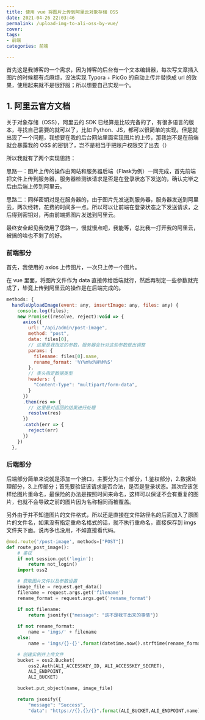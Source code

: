 ```yaml
---
title: 使用 vue 将图片上传到阿里云对象存储 OSS
date: 2021-04-26 22:03:46
permalink: /upload-img-to-ali-oss-by-vue/
cover: 
tags: 
- 前端
categories: 前端

---
```


首先这是我博客的一个需求，因为博客的后台有一个文本编辑器，每次写文章插入图片的时候都有点麻烦，没法实现 Typora + PicGo 的自动上传并替换成 url 的效果，使用起来就不是很舒服；所以想要自己实现一个。

## 1. 阿里云官方文档

关于对象存储（OSS），阿里云的 SDK 已经算是比较完备的了，有很多语言的版本，寻找自己需要的就可以了，比如 Python、JS，都可以很简单的实现。但是就出现了一个问题，我想要在我的后台网站里面实现图片的上传，那我岂不是在前端就会暴露我的 OSS 的密钥了，岂不是相当于把账户权限交了出去（）


所以我就有了两个实现思路：

思路一：图片上传的操作由网站和服务器后端（Flask为例）一同完成，首先前端把文件上传到服务器，服务器检测该请求是否是在登录状态下发送的，确认完毕之后由后端上传到阿里云。

思路二：同样密钥对是在服务器的，由于图片先发送到服务器，服务器发送到阿里云，两次经转，花费的时间多一点。所以可以让前端在登录状态之下发送请求，之后得到密钥对，再由前端把图片发送到阿里云。

最终安全起见我使用了思路一，慢就慢点吧，我能等，总比我一打开我的阿里云，被搞的啥也不剩了的好。


### 前端部分

首先，我使用的 axios 上传图片，一次只上传一个图片。

在 vue 里面，将图片文件作为 data 直接传给后端就行，然后再制定一些参数就完成了，毕竟上传到阿里云的操作是在后端完成的。

```js
methods: {
  handleUploadImage(event: any, insertImage: any, files: any) {
    console.log(files);
    new Promise((resolve, reject):void => {
      axios({
        url: "/api/admin/post-image",
        method: "post",
        data: files[0],
        // 这里是我指定的参数，服务器会针对这些参数做出调整
        params: {
          filename: files[0].name,
          rename_format: '%Y%m%d%H%M%S'
        },
        // 表头指定数据类型
        headers: {
          "Content-Type": "multipart/form-data",
        }
      })
      .then(res => {
        // 这里是对返回的结果进行处理
        resolve(res)
      })
      .catch(err => {
        reject(err)
      })
    })
  },
```

### 后端部分

后端部分简单来说就是添加一个接口，主要分为三个部分，1.鉴权部分，2.数据处理部分，3.上传部分；首先要验证该请求是否合法，是否是登录状态。其次应该怎样给图片重命名，最保险的办法是按照时间来命名，这样可以保证不会有重复的图片，也就不会导致之前的图片因为名称相同而被覆盖。

另外由于并不知道图片的文件格式，所以还是直接在文件路径名的后面加入了原图片的文件名，如果没有指定重命名格式的话，就不执行重命名，直接保存到 imgs 文件夹下面。说再多也没用，不如直接看代码。

```python
@mod.route('/post-image', methods=["POST"])
def route_post_image():
    # 鉴权
    if not session.get('login'):
        return not_login()
    import oss2

    # 获取图片文件以及参数设置
    image_file = request.get_data()
    filename = request.args.get('filename')
    rename_format = request.args.get('rename_format')

    if not filename:
        return jsonify({"message": "这不是我干出来的事情"})
    
    if not rename_format:
        name = 'imgs/' + filename
    else:
        name = 'imgs/{}-{}'.format(datetime.now().strftime(rename_format), filename.replace(' ', '-'))

    # 创建实例并上传文件
    bucket = oss2.Bucket(
        oss2.Auth(ALI_ACCESSKEY_ID, ALI_ACCESSKEY_SECRET),
        ALI_ENDPOINT,
        ALI_BUCKET)

    bucket.put_object(name, image_file)

    return jsonify({
        "message": "Success",
        "data": "https://{}.{}/{}".format(ALI_BUCKET,ALI_ENDPOINT,name)})
```

